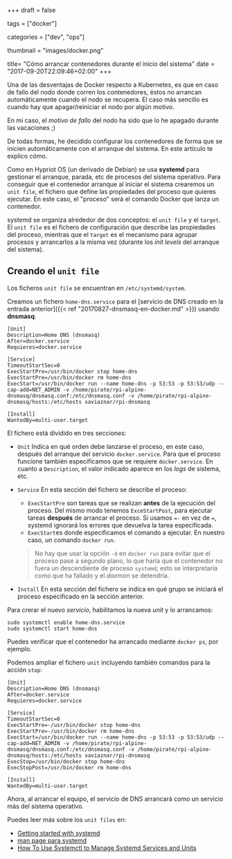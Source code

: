 +++
draft = false

tags = ["docker"]

categories = ["dev", "ops"]

thumbnail = "images/docker.png"

title=  "Cómo arrancar contenedores durante el inicio del sistema"
date = "2017-09-20T22:09:46+02:00"
+++

Una de las desventajas de Docker respecto a Kubernetes, es que en caso de fallo del nodo donde corren los contenedores, éstos no arrancan automáticamente cuando el nodo se recupera. El caso más sencillo es cuando hay que apagar/reiniciar el nodo por algún motivo.

En mi caso, el _motivo de fallo_ del nodo ha sido que lo he apagado durante las vacaciones ;)

De todas formas, he decidido configurar los contenedores de forma que se inicien automáticamente con el arranque del sistema. En este artículo te explico cómo.

<!--more-->

Como en Hypriot OS (un derivado de Debian) se usa **systemd** para gestionar el arranque, parada, etc de procesos del sistema operativo. Para conseguir que el contenedor arranque al iniciar el sistema crearemos un `unit file`, el fichero que define las propiedades del proceso que quieres ejecutar. En este caso, el "proceso" será el comando Docker que lanza un contenedor.

systemd se organiza alrededor de dos conceptos: el `unit file` y el `target`. El `unit file` es el fichero de configuración que describe las propiedades del proceso, mientras que el `target` es el mecanismo para agrupar procesos y arrancarlos a la misma vez (durante los _init levels_ del arranque del sistema).

## Creando el `unit file`

Los ficheros `unit file` se encuentran en `/etc/systemd/system`.

Creamos un fichero `home-dns.service` para el  [servicio de DNS creado en la entrada anterior]({{< ref "20170827-dnsmasq-en-docker.md" >}}) usando **dnsmasq**.

```shell
[Unit]
Description=Home DNS (dnsmasq)
After=docker.service
Requieres=docker.service

[Service]
TimeoutStartSec=0
ExecStartPre=/usr/bin/docker stop home-dns
ExecStartPre=/usr/bin/docker rm home-dns
ExecStart=/usr/bin/docker run --name home-dns -p 53:53 -p 53:53/udp --cap-add=NET_ADMIN -v /home/pirate/rpi-alpine-dnsmasq/dnsmasq.conf:/etc/dnsmasq.conf -v /home/pirate/rpi-alpine-dnsmasq/hosts:/etc/hosts xaviaznar/rpi-dnsmasq

[Install]
WantedBy=multi-user.target
```

El fichero está dividido en tres secciones:

- `Unit` Indica en qué orden debe lanzarse el proceso, en este caso, después del arranque del servicio `docker.service`. Para que el proceso funcione también especificamos que se requiere `docker.service`. En cuanto a `Description`, el valor indicado aparece en los _logs_ de sistema, etc.

- `Service` En esta sección del fichero se describe el proceso:
  - `ExecStartPre` son tareas que se realizan **antes** de la ejecución del proceso. Del mismo modo tenemos `ExceStartPost`, para ejecutar tareas **después** de arrancar el proceso. Si usamos `=-` en vez de `=`, systemd ignorará los errores que devuelva la tarea especificada.
  - `ExecStart`es donde especificamos el comando a ejecutar. En nuestro caso, un comando `docker run`.

  > No hay que usar la opción `-d` en `docker run` para evitar que el proceso pase a segundo plano, lo que haría que el contenedor no fuera un descendiente de proceso `systemd`; esto se interpretaría como que ha fallado y el _daemon_ se detendría.

- `Install` En esta sección del fichero se indica en qué grupo se iniciará el proceso especificado en la sección anterior.

Para crerar el nuevo _servicio_, habilitamos la nueva _unit_ y lo arrancamos:

```shell
sudo systemctl enable home-dns.service
sudo systemctl start home-dns
```

Puedes verificar que el contenedor ha arrancado mediante `docker ps`, por ejemplo.

Podemos ampliar el fichero `unit` incluyendo también comandos para la acción `stop`:

```shell
[Unit]
Description=Home DNS (dnsmasq)
After=docker.service
Requieres=docker.service

[Service]
TimeoutStartSec=0
ExecStartPre=-/usr/bin/docker stop home-dns
ExecStartPre=-/usr/bin/docker rm home-dns
ExecStart=/usr/bin/docker run --name home-dns -p 53:53 -p 53:53/udp --cap-add=NET_ADMIN -v /home/pirate/rpi-alpine-dnsmasq/dnsmasq.conf:/etc/dnsmasq.conf -v /home/pirate/rpi-alpine-dnsmasq/hosts:/etc/hosts xaviaznar/rpi-dnsmasq
ExecStop=/usr/bin/docker stop home-dns
ExecStopPost=/usr/bin/docker rm home-dns

[Install]
WantedBy=multi-user.target
```

Ahora, al arrancar el equipo, el servicio de DNS arrancará como un servicio más del sistema operativo.

Puedes leer más sobre los `unit files` en:

- [Getting started with systemd](https://coreos.com/os/docs/latest/getting-started-with-systemd.html#unit-file)
- [man page para systemd](https://www.freedesktop.org/software/systemd/man/systemd.service.html)
- [How To Use Systemctl to Manage Systemd Services and Units](https://www.digitalocean.com/community/tutorials/how-to-use-systemctl-to-manage-systemd-services-and-units)